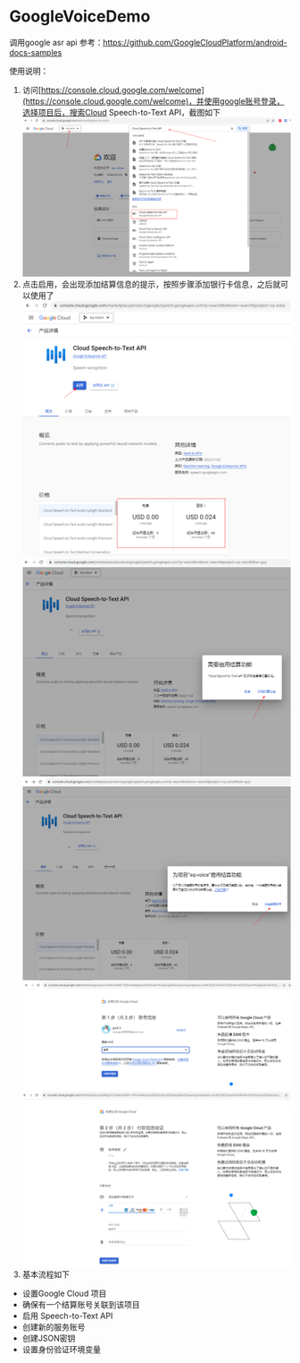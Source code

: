 # GoogleVoiceDemo
调用google asr api
参考：https://github.com/GoogleCloudPlatform/android-docs-samples

使用说明：
1. 访问[https://console.cloud.google.com/welcome](https://console.cloud.google.com/welcome)，并使用google账号登录，选择项目后，搜索Cloud Speech-to-Text API，截图如下
   ![](./images/1.png)
2. 点击启用，会出现添加结算信息的提示，按照步骤添加银行卡信息，之后就可以使用了
   ![](./images/2.png)
   ![](./images/3.png)
   ![](./images/4.png)
   ![](./images/5.png)
   ![](./images/6.png)
3. 基本流程如下
* 设置Google Cloud 项目
* 确保有一个结算账号关联到该项目
* 启用 Speech-to-Text API
* 创建新的服务账号
* 创建JSON密钥
* 设置身份验证环境变量
